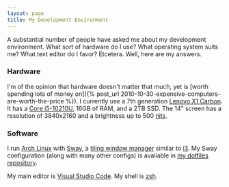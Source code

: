 ```yaml
---
layout: page
title: My Development Environment
---
```


A substantial number of people have asked me about my development environment. What sort of hardware do I use? What operating system suits me? What text editor do I favor? Etcetera. Well, here are my answers.


### Hardware

I'm of the opinion that hardware doesn't matter that much, yet is [worth spending lots of money on]({% post_url 2010-10-30-expensive-computers-are-worth-the-price %}). I currently use a 7th generation [Lenovo X1 Carbon](https://en.wikipedia.org/wiki/ThinkPad_X1_Carbon). It has a [Core i5-10210U](https://ark.intel.com/content/www/us/en/ark/products/195436/intel-core-i5-10210u-processor-6m-cache-up-to-4-20-ghz.html), 16GB of RAM, and a 2TB SSD. The 14" screen has a resolution of 3840x2160 and a brightness up to 500 [nits](https://en.wikipedia.org/wiki/Candela_per_square_metre).


### Software

I run [Arch Linux](https://archlinux.org/) with [Sway](https://github.com/swaywm/sway/), a [tiling window manager](https://en.wikipedia.org/wiki/Tiling_window_manager) similar to [i3](https://i3wm.org/). My Sway configuration (along with many other configs) is avaliable in [my dotfiles repository](https://github.com/ggreer/dotfiles).

My main editor is [Visual Studio Code](https://code.visualstudio.com/). My shell is [zsh](https://en.wikipedia.org/wiki/Z_shell).
